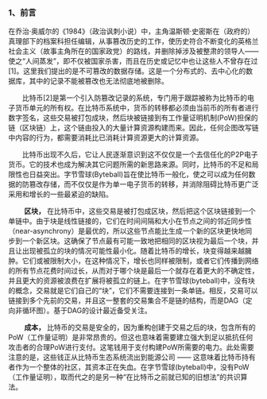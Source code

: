 ### 1、前言
在乔治·奥威尔的《1984》（政治讽刺小说）中，主角温斯顿·史密斯在（政府的）真理部下的档案科担任编辑，从事篡改历史的工作，使历史符合不断变化的英格兰社会主义（故事主角所在的国家政党）的路线，并删除掉涉及被整肃的领导人——使之“人间蒸发”，即不仅被国家杀害，而且在历史或记忆中也让这些人不曾存在过[1]。这里我们提出的是不可篡改的数据存储。这是一个分布式的、去中心化的数据库，其中的记录不能被篡改也无法彻底地被删除。

&emsp;&emsp;比特币[2]是第一个引入防篡改记录的系统，专门用于跟踪被称为比特币的电子货币单元的所有权。在比特币系统中，货币的转移都必须由当前币的所有者进行数字签名，这些交易被打包成块，然后块被链接到有工作量证明机制(PoW)担保的链（区块链）上，这个链由投入的大量计算资源构建而来。因此，任何企图改写链中内容的行为，都需要消耗比已消耗计算资源更大的计算资源。

&emsp;&emsp;比特币出现不久后，它让人民逐渐意识到这不仅仅是一个去信任化的P2P电子货币。它的技术也成为解决其它问题所需的新思路来源。同时，比特币的不足和局限性也日益突出。字节雪球(Byteball)旨在使比特币一般化，使之可以成为任何数据的防篡改存储，而不仅仅是作为单一电子货币的转移，并消除阻碍比特币更广泛采用和增长的一些最紧迫的缺陷。

&emsp;&emsp; **区块，** 在比特币中，这些交易是被打包成区块，然后把这个区块链接到一个单链中。由于块是线性链接的，它们在时间间隔和大小在节点之间的邻近同步性（near-asynchrony）是最优的，所以这些节点能比生成一个新的区块更快地同步到一个新区块。这确保了节点最有可能一致地把相同的区块视为最后一个块，并且让出现被孤立的块的情况可能性最小化。随着比特币的增长，块变得越来越臃肿。它们或被限制大小，在这种情况下，增长也同样被限制，或者它们传播到网络的所有节点花费时间过长，从而对于哪个块是最后一个就存在着更大的不确定性，并且更大的资源被浪费在扩展将被孤立的链上。在字节雪球(byteball)中，没有块的概念，交易就是它们自己的“块”，它们不需要连接到一条单链。相反，交易可以链接到多个先前的交易，并且这一整套的交易集合不是链的结构，而是DAG（定向非循环图）。基于DAG的设计最近备受关注。

&emsp;&emsp; **成本，** 比特币的交易是安全的，因为重构创建于交易之后的块，包含所有的PoW（工作量证明）是非常昂贵的。但这也意味着需要建立强大到足以抵抗任何攻击者的合理PoW进行支付。这笔钱用于支付构建PoW所需要的电力。此处需要注意的是，这些钱正从比特币生态系统流出到能源公司 —— 这意味着比特币持有者作为一个整体的社区，其资本正在失血。在字节雪球(byteball)中，没有PoW（工作量证明），取而代之的是另一种“在比特币之前就已知的旧想法”的共识算法。